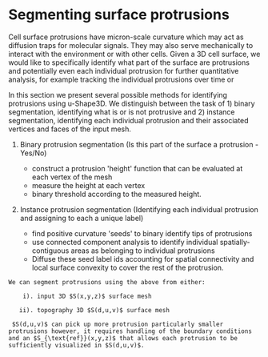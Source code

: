 # Segmenting surface protrusions

Cell surface protrusions have micron-scale curvature which may act as diffusion traps for molecular signals. They may also serve mechanically to interact with the environment or with other cells. Given a 3D cell surface, we would like to specifically identify what part of the surface are protrusions and potentially even each individual protrusion for further quantitative analysis, for example tracking the individual protrusions over time or 

In this section we present several possible methods for identifying protrusions using u-Shape3D. We distinguish between the task of 1) binary segmentation, identifying what is or is not protrusive and 2) instance segmentation, identifying each individual protrusion and their associated vertices and faces of the input mesh. 

1. Binary protrusion segmentation (Is this part of the surface a protrusion - Yes/No)
    - construct a protrusion 'height' function that can be evaluated at each vertex of the mesh 
    - measure the height at each vertex
    - binary threshold according to the measured height. 

2. Instance protrusion segmentation (Identifying each individual protrusion and assigning to each a unique label)
    - find positive curvature 'seeds' to binary identify tips of protrusions
    - use connected component analysis to identify individual spatially-contiguous areas as belonging to individual protrusions
    - Diffuse these seed label ids accounting for spatial connectivity and local surface convexity to cover the rest of the protrusion.


```{note}
We can segment protrusions using the above from either:
 
    i). input 3D $S(x,y,z)$ surface mesh

   ii). topography 3D $S(d,u,v)$ surface mesh 

 $S(d,u,v)$ can pick up more protrusion particularly smaller protrusions however, it requires handling of the boundary conditions and an $S_{\text{ref}}(x,y,z)$ that allows each protrusion to be sufficiently visualized in $S(d,u,v)$. 
```
